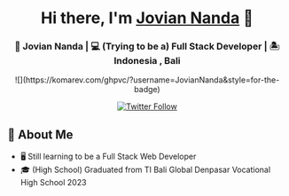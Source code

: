   <div align="center">
  <h1>Hi there, I'm <a href="https://github.com/JovianNanda" target="_blank">Jovian Nanda</a> 👋</h1>
  <h3>👦 Jovian Nanda | 💻 (Trying to be a) Full Stack Developer | 🏝️ Indonesia , Bali</h3>
  </div>
 
<div align="center">
![](https://komarev.com/ghpvc/?username=JovianNanda&style=for-the-badge)
</div>
<p align="center">
   <a href="https://www.instagram.com/joviannandaa/" target="_blank"><img alt="Twitter Follow" src="https://img.shields.io/badge/Instagram-E4405F?style=for-the-badge&logo=instagram&logoColor=white&label=@joviannandaa"></a>
 
</p>
    
## :book: About Me
- 🖥 Still learning to be a Full Stack Web Developer
- 🎓 (High School) Graduated from TI Bali Global Denpasar Vocational High School 2023

